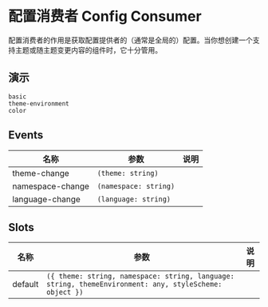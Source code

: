 # 配置消费者 Config Consumer
配置消费者的作用是获取配置提供者的（通常是全局的）配置。当你想创建一个支持主题或随主题变更内容的组件时，它十分管用。
## 演示
```demo
basic
theme-environment
color
```
## Events
|名称|参数|说明|
|-|-|-|
|theme-change|`(theme: string)`||
|namespace-change|`(namespace: string)`||
|language-change|`(language: string)`||

## Slots
|名称|参数|说明|
|-|-|-|
|default|`({ theme: string, namespace: string, language: string, themeEnvironment: any, styleScheme: object })`||